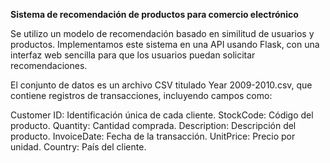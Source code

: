 **Sistema de recomendación de productos para comercio electrónico**

Se utilizo un modelo de recomendación basado en similitud de usuarios y productos. Implementamos este sistema en una API usando Flask, con una interfaz web sencilla para que los usuarios puedan solicitar recomendaciones.

El conjunto de datos es un archivo CSV titulado Year 2009-2010.csv, que contiene registros de transacciones, incluyendo campos como:

Customer ID: Identificación única de cada cliente.
StockCode: Código del producto.
Quantity: Cantidad comprada.
Description: Descripción del producto.
InvoiceDate: Fecha de la transacción.
UnitPrice: Precio por unidad.
Country: País del cliente.

